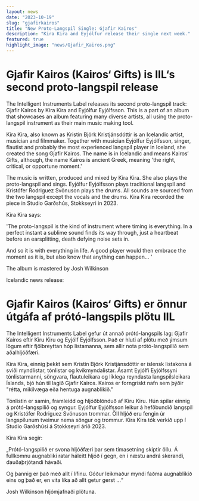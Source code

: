 ```yaml
---
layout: news
date: "2023-10-19"
slug: "gjafirkairos"
title: "New Proto-Langspil Single: Gjafir Kairos"
description: "Kira Kira and Eyjólfur release their single next week."
featured: true
highlight_image: "news/Gjafir_Kairos.png"
---
```


<script>
import CaptionedImage from "../../components/Images/CaptionedImage.svelte"
</script>

<CaptionedImage
src="news/Gjafir_Kairos.jpeg"
alt="Art Work for a single with a blue waterfall"
caption="Gjafir Kairos by Kira Kira ft. Eyjólfur Eyjólfsson"
/>

# Gjafir Kairos (Kairos‘ Gifts) is IIL‘s second proto-langspil release

The Intelligent Instruments Label releases its second proto-langspil track: Gjafir Kairos by Kira Kira and Eyjólfur Eyjólfsson. This is a part of an album that showcases an album featuring many diverse artists, all using the proto-langspil instrument as their main music making tool. 

Kira Kira, also known as Kristín Björk Kristjánsdóttir is an Icelandic artist, musician and filmmaker. Together with musician Eyjólfur Eyjólfsson, singer, flautist and probably the most experienced langspil player in Iceland, she created the song Gjafir Kairos. The name is in Icelandic and means Kairos‘ Gifts, although, the name Kairos is ancient Greek, meaning 'the right, critical, or opportune moment.'

The music is written, produced and mixed by Kira Kira. She also plays the proto-langspil and sings. Eyjólfur Eyjólfsson plays traditional langspil and Kristófer Rodriguez Svönuson plays the drums. All sounds are sourced from the two langspil except the vocals and the drums. Kira Kira recorded the piece in Studio Garðshús, Stokkseyri in 2023.

<CaptionedImage
src="news/KiraKira_artwork.jpg"
alt="A pretty blue landscape with a waterfall in the foreground"
caption="Kira Kira's photo"
/>

Kira Kira says: 

'The proto-langspil is the kind of instrument where timing is everything. In a perfect instant a sublime sound finds its way through, just a heartbeat before an earsplitting, death defying noise sets in.

And so it is with everything in life. A good player would then embrace the moment as it is, but also know that anything can happen... '

The album is mastered by Josh Wilkinson

<CaptionedImage
src="news/langspil-3.jpg"
alt="A string instrument in the shape of a langspil, hand with bow"
caption="The Proto-Langspil designed at the lab"
/>


Icelandic news release:
# Gjafir Kairos (Kairos‘ Gifts) er önnur útgáfa af prótó-langspils plötu IIL

The Intelligent Instruments Label gefur út annað prótó-langspils lag: Gjafir Kairos eftir Kiru Kiru og Eyjólf Eyjólfsson. Það er hluti af plötu með ýmsum lögum eftir fjölbreyttan hóp listamanna, sem allir nota prótó-langspilið sem aðalhljóðfæri.

Kira Kira, einnig þekkt sem Kristín Björk Kristjánsdóttir er íslensk listakona á sviði myndlistar, tónlistar og kvikmyndalistar. Ásamt Eyjólfi Eyjólfssyni tónlistarmanni, söngvara, flautuleikara og líklega reyndasta langspilsleikara Íslands, bjó hún til lagið Gjafir Kairos. Kairos er forngrískt nafn sem þýðir "rétta, mikilvæga eða hentuga augnablikið."

Tónlistin er samin, framleidd og hljóðblönduð af Kiru Kiru. Hún spilar einnig á prótó-langspilið og syngur. Eyjólfur Eyjólfsson leikur á hefðbundið langspil og Kristófer Rodriguez Svönuson trommar. Öll hljóð eru fengin úr langspilunum tveimur nema söngur og trommur. Kira Kira tók verkið upp í Studio Garðshúsi á Stokkseyri árið 2023.

Kira Kira segir:

„Prótó-langspilið er svona hljóðfæri þar sem tímasetning skiptir öllu. Á fullkomnu augnabliki ratar háleitt hljóð í gegn, en í næstu andrá skerandi, dauðaþrjótandi hávaði.

Og þannig er það með allt í lífinu. Góður leikmaður myndi faðma augnablikið eins og það er, en vita líka að allt getur gerst ...“

Josh Wilkinson hljómjafnaði plötuna.
